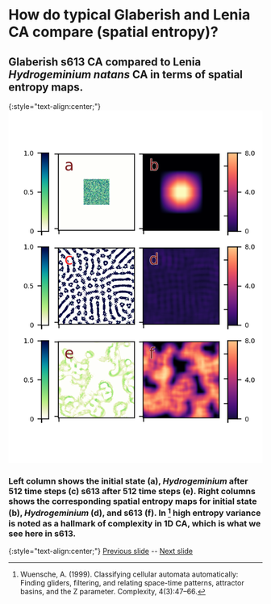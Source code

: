 # How do typical Glaberish and Lenia CA compare (spatial entropy)?

## Glaberish s613 CA compared to Lenia _Hydrogeminium natans_ CA in terms of spatial entropy maps.

{:style="text-align:center;"}
![teaser figure showing Orbium and s613 CA](https://raw.githubusercontent.com/riveSunder/yuca/master/assets/glaberish/spatial_entropy.png)

### Left column shows the initial state (a), _Hydrogeminium_ after 512 time steps (c) s613 after 512 time steps (e). Right columns shows the corresponding spatial entropy maps for initial state (b), _Hydrogeminium_ (d), and s613 (f). In [^Wu1999] high entropy variance is noted as a hallmark of complexity in 1D CA, which is what we see here in s613. 

[^Wu1999]: Wuensche, A. (1999). Classifying cellular automata automatically: Finding gliders, filtering, and relating space-time patterns, attractor basins, and the Z parameter. Complexity, 4(3):47–66.

{:style="text-align:center;"}
[Previous slide](https://rivesunder.github.io/yuca/g_slide_009) -- [Next slide](https://rivesunder.github.io/yuca/g_slide_010)
